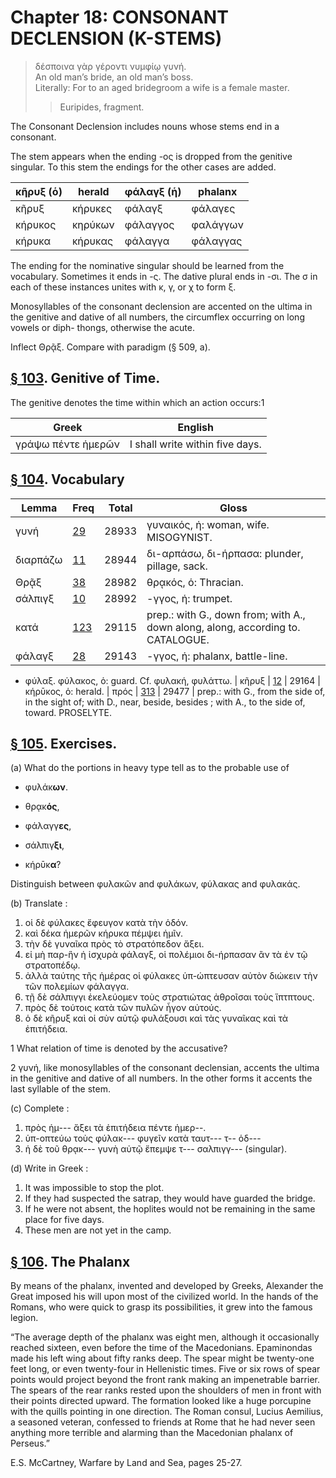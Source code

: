 # Chapter 18: CONSONANT DECLENSION (K-STEMS)

>  δέσποινα γὰρ γέροντι νυμφίῳ γυνή.<br/>
>  An old man’s bride, an old man’s boss.<br/>
>  Literally: For to an aged bridegroom a wife is a female master.<br/>
>> Euripides, fragment. 



<div type="textpart" subtype="para" n="101">


The Consonant Declension includes nouns whose
stems end in a consonant.

The stem appears when the ending -ος is dropped from
the genitive singular. To this stem the endings for the
other cases are added.


| κῆρυξ (ὁ) | herald | φάλαγξ (ἡ) | phalanx | 
| --- | --- | --- | --- 
| κῆρυξ | κήρυκες | φάλαγξ | φάλαγες | 
| κήρυκος | κηρύκων | φάλαγγος | φαλάγγων | 
| κήρυκα | κήρυκας | φάλαγγα | φάλαγγας | 


The ending for the nominative singular should be learned
from the vocabulary. Sometimes it ends in -ς. The dative
plural ends in -σι. The σ in each of these instances unites
with κ, γ, or χ to form ξ.

<div type="textpart" subtype="para" n="102">


Monosyllables of the consonant declension are
accented on the ultima in the genitive and dative of all
numbers, the circumflex occurring on long vowels or diph-
thongs, otherwise the acute.

Inflect Θρᾷξ. Compare with paradigm (§ 509, a).



<pb n="57"/>


## [§ 103](#para103). Genitive of Time.


The genitive denotes the time
within which an action occurs:1

| Greek | English | 
| --- | -- | 
|  γράψω πέντε ἡμερῶν  |  I shall write within five days.  |


## [§ 104](#para104). Vocabulary



| Lemma | Freq | Total | Gloss |
| --- | --- | --- | -- |
| γυνή | [29](https://github.com/gregorycrane/CrosbySchaeffer2.0/tree/main/chaps/vocpassages/0032-006/γυνή.md) | 28933 | γυναικός, ἡ: woman, wife.  MISOGYNIST. 
| διαρπάζω | [11](https://github.com/gregorycrane/CrosbySchaeffer2.0/tree/main/chaps/vocpassages/0032-006/διαρπάζω.md) | 28944 | δι-αρπάσω, δι-ήρπασα:  plunder, pillage, sack. 
| Θρᾷξ | [38](https://github.com/gregorycrane/CrosbySchaeffer2.0/tree/main/chaps/vocpassages/0032-006/Θρᾷξ.md) | 28982 | θρᾳκός, ὁ: Thracian. 
| σάλπιγξ | [10](https://github.com/gregorycrane/CrosbySchaeffer2.0/tree/main/chaps/vocpassages/0032-006/σάλπιγξ.md) | 28992 | -γγος, ἡ: trumpet.
| κατά | [123](https://github.com/gregorycrane/CrosbySchaeffer2.0/tree/main/chaps/vocpassages/0032-006/κατά.md) | 29115 | prep.: with G., down from; with A., down along, along, according to. CATALOGUE. 
| φάλαγξ | [28](https://github.com/gregorycrane/CrosbySchaeffer2.0/tree/main/chaps/vocpassages/0032-006/φάλαγξ.md) | 29143 | -γγος, ἡ: phalanx, battle-line.
- <rs type="lemma">φύλαξ</rs>. φύλακος, ὁ: guard. Cf. φυλακή, φυλάττω.
| κῆρυξ | [12](https://github.com/gregorycrane/CrosbySchaeffer2.0/tree/main/chaps/vocpassages/0032-006/κῆρυξ.md) | 29164 | κήρῡκος, ὁ: herald.
| πρός | [313](https://github.com/gregorycrane/CrosbySchaeffer2.0/tree/main/chaps/vocpassages/0032-006/πρός.md) | 29477 | prep.: with G., from the side of, in the sight of; with D., near, beside, besides ; with A., to the side of, toward. PROSELYTE.



## [§ 105](#para105). Exercises.




(a) What do the portions in heavy type tell as to the
probable use of

- φυλάκ**ων**. 

- θρᾳκ**ός**, 

- φάλαγγ**ες**,

- σάλπιγ**ξι**, 

- κήρῡκ**α**? 





Distinguish between φυλακῶν and
φυλάκων, φύλακας and φυλακάς.

(b) Translate :

1. οἱ δὲ φύλακες ἔφευγον κατὰ τὴν ὁδόν. 
2. καὶ δέκα ἡμερῶν κήρυκα πέμψει ἡμῖν. 
3. τὴν δὲ γυναῖκα πρὸς τὸ στρατόπεδον ἄξει. 
4. εἰ μὴ παρ-ἣν ἡ ἰσχυρὰ φάλαγξ, οἱ πολέμιοι δι-ήρπασαν ἂν τὰ ἐν τῷ στρατοπέδῳ. 
5. ἀλλὰ ταύτης τῆς ἡμέρας οἱ φύλακες ὑπ-ώπτευσαν αὐτὸν διώκειν τὴν τῶν πολεμίων φάλαγγα. 
6. τῇ δὲ σάλπιγγι ἐκελεύομεν τοὺς στρατιώτας ἀθροῖσαι τοὺς ἵπτπτους. 
7. πρὸς δὲ τούτοις κατὰ τῶν πυλῶν ἦγον αὐτούς. 
8. ὁ δὲ κῆρυξ καὶ οἱ σὺν αὐτῷ φυλάξουσι καὶ τὰς γυναῖκας καὶ τὰ ἐπιτήδεια.




1 What relation of time is denoted by the accusative?



2 γυνή, like monosyllables of the consonant declensian, accents the ultima in the genitive and dative of all numbers. In the other forms it accents the last syllable of the stem.



<pb n="58"/>



(c) Complete :

1. πρὸς ἡμ--- ἄξει τὰ ἐπιτήδεια πέντε ἡμερ--. 
3. ὑπ-οπτεύω τοὺς φύλακ--- φυγεῖν κατὰ ταυτ--- τ-- ὁδ--- 
3. ἡ δὲ τοῦ θρᾳκ--- γυνὴ αὐτῷ ἔπεμψε τ--- σαλπιγγ--- (singular).

(d) Write in Greek :

1. It was impossible to stop the plot. 
2. If they had suspected the satrap, they would have guarded the bridge.
3. If he were not absent, the hoplites would not be remaining in the same place for five days. 
4. These men are not yet in the camp.


## [§ 106](#para106). The Phalanx




By means of the phalanx, invented and developed by
Greeks, Alexander the Great imposed his will upon most
of the civilized world. In the hands of the Romans, who
were quick to grasp its possibilities, it grew into the famous
legion.




“The average depth of the phalanx was eight men,
although it occasionally reached sixteen, even before the
time of the Macedonians. Epaminondas made his left
wing about fifty ranks deep. The spear might be twenty-one feet long, or even twenty-four in Hellenistic times.
Five or six rows of spear points would project beyond the
front rank making an impenetrable barrier. The spears
of the rear ranks rested upon the shoulders of men in front
with their points directed upward. The formation looked
like a huge porcupine with the quills pointing in one
direction. The Roman consul, Lucius Aemilius, a seasoned
veteran, confessed to friends at Rome that he had never
seen anything more terrible and alarming than the Macedonian phalanx of Perseus.”

E.S. McCartney, Warfare by Land and Sea, pages 25-27.

<pb n="59"/>





